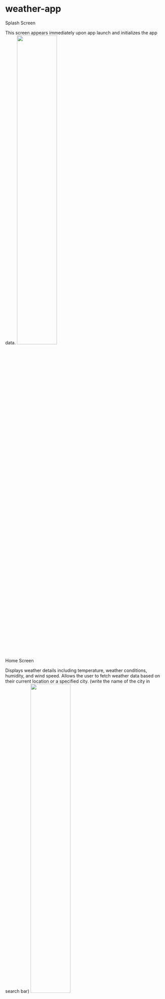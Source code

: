 # weather-app

Splash Screen

This screen appears immediately upon app launch and initializes the app data.
<img src="https://github.com/jazzmin24/weather-app/assets/127853099/f1429a58-63aa-4da1-b016-42ff7a56cbd8" width="50%">

Home Screen

Displays weather details including temperature, weather conditions, humidity, and wind speed.
Allows the user to fetch weather data based on their current location or a specified city.
(write the name of the city in search bar)
<img src="https://github.com/jazzmin24/weather-app/assets/127853099/b564418d-70ce-4bad-9de1-eef9944b898c" width="50%">

WeatherDetailsScreen

The screen features three ElevatedButtons that are:Current Location(Retrieves weather using GPS), Refresh(Updates current weather data), Other Locations(Allows selecting and fetching weather for a new city).
Tap on last elevated button to get weather of your preferred city.
<img src="https://github.com/jazzmin24/weather-app/assets/127853099/f416bcf5-f235-4785-b3e4-5c66900aa03d" width="50%">
<img src="https://github.com/jazzmin24/weather-app/assets/127853099/c2a95a59-8aa2-464f-90db-c125bfb51015" width="50%">

